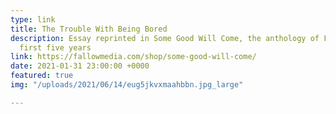 ```yaml
---
type: link
title: The Trouble With Being Bored
description: Essay reprinted in Some Good Will Come, the anthology of Fallow Media's
  first five years
link: https://fallowmedia.com/shop/some-good-will-come/
date: 2021-01-31 23:00:00 +0000
featured: true
img: "/uploads/2021/06/14/eug5jkvxmaahbbn.jpg_large"

---
```

